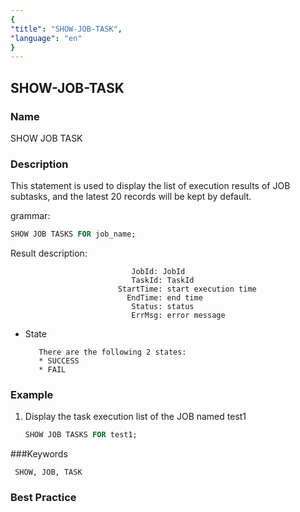 ```yaml
---
{
"title": "SHOW-JOB-TASK",
"language": "en"
}
---
```


<!--
Licensed to the Apache Software Foundation (ASF) under one
or more contributor license agreements.  See the NOTICE file
distributed with this work for additional information
regarding copyright ownership.  The ASF licenses this file
to you under the Apache License, Version 2.0 (the
"License"); you may not use this file except in compliance
with the License.  You may obtain a copy of the License at

  http://www.apache.org/licenses/LICENSE-2.0

Unless required by applicable law or agreed to in writing,
software distributed under the License is distributed on an
"AS IS" BASIS, WITHOUT WARRANTIES OR CONDITIONS OF ANY
KIND, either express or implied.  See the License for the
specific language governing permissions and limitations
under the License.
-->
## SHOW-JOB-TASK

### Name

SHOW JOB TASK

### Description

This statement is used to display the list of execution results of JOB subtasks, and the latest 20 records will be kept by default.

grammar:

```sql
SHOW JOB TASKS FOR job_name;
```



Result description:

```
                           JobId: JobId
                           TaskId: TaskId
                        StartTime: start execution time
                          EndTime: end time
                           Status: status
                           ErrMsg: error message
```

* State

         There are the following 2 states:
         * SUCCESS
         * FAIL

### Example

1. Display the task execution list of the JOB named test1

     ```sql
     SHOW JOB TASKS FOR test1;
     ```

###Keywords

     SHOW, JOB, TASK

### Best Practice